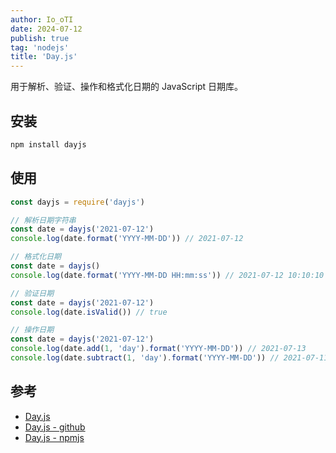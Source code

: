 ```yaml
---
author: Io_oTI
date: 2024-07-12
publish: true
tag: 'nodejs'
title: 'Day.js'
---
```


用于解析、验证、操作和格式化日期的 JavaScript 日期库。

## 安装

```bash
npm install dayjs
```

## 使用

```javascript
const dayjs = require('dayjs')

// 解析日期字符串
const date = dayjs('2021-07-12')
console.log(date.format('YYYY-MM-DD')) // 2021-07-12

// 格式化日期
const date = dayjs()
console.log(date.format('YYYY-MM-DD HH:mm:ss')) // 2021-07-12 10:10:10

// 验证日期
const date = dayjs('2021-07-12')
console.log(date.isValid()) // true

// 操作日期
const date = dayjs('2021-07-12')
console.log(date.add(1, 'day').format('YYYY-MM-DD')) // 2021-07-13
console.log(date.subtract(1, 'day').format('YYYY-MM-DD')) // 2021-07-11
```

## 参考

- [Day.js](https://day.js.org/)
- [Day.js - github](https://github.com/iamkun/dayjs)
- [Day.js - npmjs](https://www.npmjs.com/package/dayjs)
